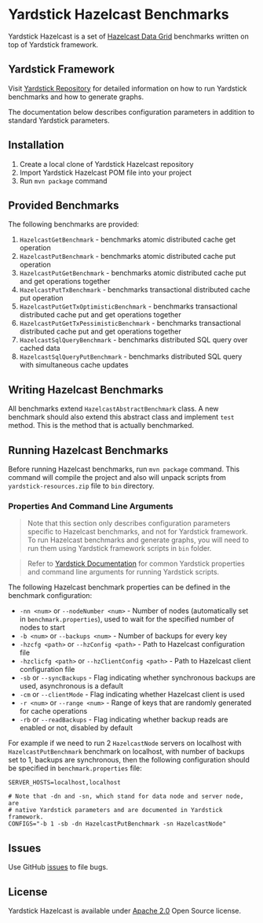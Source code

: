 # Yardstick Hazelcast Benchmarks
Yardstick Hazelcast is a set of <a href="http://hazelcast.org" target="_blank">Hazelcast Data Grid</a> benchmarks written on top of Yardstick framework.

## Yardstick Framework
Visit <a href="https://github.com/yardstick-benchmarks/yardstick" target="_blank">Yardstick Repository</a> for detailed information on how to run Yardstick benchmarks and how to generate graphs.

The documentation below describes configuration parameters in addition to standard Yardstick parameters.

## Installation
1. Create a local clone of Yardstick Hazelcast repository
2. Import Yardstick Hazelcast POM file into your project
3. Run `mvn package` command

## Provided Benchmarks
The following benchmarks are provided:

1. `HazelcastGetBenchmark` - benchmarks atomic distributed cache get operation
2. `HazelcastPutBenchmark` - benchmarks atomic distributed cache put operation
3. `HazelcastPutGetBenchmark` - benchmarks atomic distributed cache put and get operations together
4. `HazelcastPutTxBenchmark` - benchmarks transactional distributed cache put operation
5. `HazelcastPutGetTxOptimisticBenchmark` - benchmarks transactional distributed cache put and get operations together
6. `HazelcastPutGetTxPessimisticBenchmark` - benchmarks transactional distributed cache put and get operations together
7. `HazelcastSqlQueryBenchmark` - benchmarks distributed SQL query over cached data
8. `HazelcastSqlQueryPutBenchmark` - benchmarks distributed SQL query with simultaneous cache updates

## Writing Hazelcast Benchmarks
All benchmarks extend `HazelcastAbstractBenchmark` class. A new benchmark should also extend this abstract class and implement `test` method. This is the method that is actually benchmarked.

## Running Hazelcast Benchmarks
Before running Hazelcast benchmarks, run `mvn package` command. This command will compile the project and also will unpack scripts from `yardstick-resources.zip` file to `bin` directory.

### Properties And Command Line Arguments
> Note that this section only describes configuration parameters specific to Hazelcast benchmarks, and not for Yardstick framework. To run Hazelcast benchmarks and generate graphs, you will need to run them using Yardstick framework scripts in `bin` folder.

> Refer to [Yardstick Documentation](https://github.com/yardstick-benchmarks/yardstick) for common Yardstick properties and command line arguments for running Yardstick scripts.

The following Hazelcast benchmark properties can be defined in the benchmark configuration:

* `-nn <num>` or `--nodeNumber <num>` - Number of nodes (automatically set in `benchmark.properties`), used to wait for the specified number of nodes to start
* `-b <num>` or `--backups <num>` - Number of backups for every key
* `-hzcfg <path>` or `--hzConfig <path>` - Path to Hazelcast configuration file
* `-hzclicfg <path>` or `--hzClientConfig <path>` - Path to Hazelcast client configuration file
* `-sb` or `--syncBackups` - Flag indicating whether synchronous backups are used, asynchronous is a default
* `-cm` or `--clientMode` - Flag indicating whether Hazelcast client is used
* `-r <num>` or `--range <num>` - Range of keys that are randomly generated for cache operations
* `-rb` or `--readBackups` - Flag indicating whether backup reads are enabled or not, disabled by default

For example if we need to run 2 `HazelcastNode` servers on localhost with `HazelcastPutBenchmark` benchmark on localhost, with number of backups set to 1, backups are synchronous, then the following configuration should be specified in `benchmark.properties` file:

```
SERVER_HOSTS=localhost,localhost
    
# Note that -dn and -sn, which stand for data node and server node, are 
# native Yardstick parameters and are documented in Yardstick framework.
CONFIGS="-b 1 -sb -dn HazelcastPutBenchmark -sn HazelcastNode"
```

## Issues
Use GitHub [issues](https://github.com/yardstick-benchmarks/yardstick) to file bugs.

## License
Yardstick Hazelcast is available under [Apache 2.0](http://www.apache.org/licenses/LICENSE-2.0.html) Open Source license.
